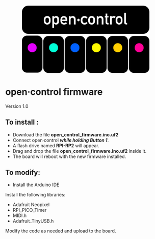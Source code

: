 <!-- ![open.control](https://github.com/KBLiveSolutions/open.control/blob/main/assets/images/logo_big.png) -->
<p style="text-align:center;"><img src="https://github.com/KBLiveSolutions/open.control/blob/main/assets/images/logo_big.png" alt="logo" width="400"/></p>

# open·control firmware

Version 1.0

## To install :

- Download the file **open_control_firmware.ino.uf2**
- Connect open·control ***while holding Button 1***. 
- A flash drive named **RPI-RP2** will appear.  
- Drag and drop the file **open_control_firmware.ino.uf2** inside it.  
- The board will reboot with the new firmware installed.  

## To modify:
- Install the Arduino IDE

Install the following libraries:
- Adafruit Neopixel 
- RPI_PICO_Timer
- MIDI.h
- Adafruit_TinyUSB.h

Modify the code as needed and upload to the board.



